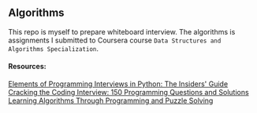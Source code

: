 ## Algorithms

This repo is myself to prepare whiteboard interview. The algorithms is assignments I submitted to Coursera course `Data Structures and Algorithms Specialization`.

#### Resources: 
<a href="https://www.goodreads.com/book/show/34791936-elements-of-programming-interviews-in-python">Elements of Programming Interviews in Python: The Insiders' Guide </a>
<a href="https://www.amazon.com/Cracking-Coding-Interview-Programming-Questions/dp/098478280X">Cracking the Coding Interview: 150 Programming Questions and Solutions</a>
<a href="https://leanpub.com/algo">Learning Algorithms Through Programming and Puzzle Solving</a>
